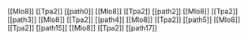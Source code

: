 [[Mlo8]]
[[Tpa2]]
[[path0]]
[[Mlo8]]
[[Tpa2]]
[[path2]]
[[Mlo8]]
[[Tpa2]]
[[path3]]
[[Mlo8]]
[[Tpa2]]
[[path4]]
[[Mlo8]]
[[Tpa2]]
[[path5]]
[[Mlo8]]
[[Tpa2]]
[[path15]]
[[Mlo8]]
[[Tpa2]]
[[path17]]
